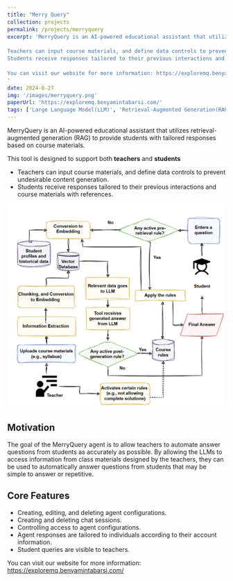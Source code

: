 ```yaml
---
title: "Merry Query"
collection: projects
permalink: /projects/merryquery
excerpt: 'MerryQuery is an AI-powered educational assistant that utilizes retrieval-augmented generation (RAG) to provide students with tailored responses based on course materials.This tool is designed to support both teachers and students. 

Teachers can input course materials, and define data controls to prevent undesirable content generation.
Students receive responses tailored to their previous interactions and course materials with references.

You can visit our website for more information: https://exploremq.benyamintabarsi.com/
'
date: 2024-8-27
img: '/images/merryquery.png'
paperUrl: 'https://exploremq.benyamintabarsi.com/'
tags: ['Large Language Model(LLM)', 'Retrieval-Augmented Generation(RAG)', 'Agent', 'Frontend', 'Backend']
---
```


MerryQuery is an AI-powered educational assistant that utilizes retrieval-augmented generation (RAG) to provide students with tailored responses based on course materials.

This tool is designed to support both **teachers** and **students**
- Teachers can input course materials, and define data controls to prevent undesirable content generation.
- Students receive responses tailored to their previous interactions and course materials with references.

![image](/images/merryquery.png)

## Motivation

The goal of the MerryQuery agent is to allow teachers to automate answer questions from students as accurately as possible. By allowing the LLMs to access information from class materials designed by the teachers, they can be used to automatically answer questions from students that may be simple to answer or repetitive.

## Core Features

- Creating, editing, and deleting agent configurations.
- Creating and deleting chat sessions.
- Controlling access to agent configurations.
- Agent responses are tailored to individuals according to their account information.
- Student queries are visible to teachers.


You can visit our website for more information: https://exploremq.benyamintabarsi.com/